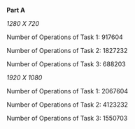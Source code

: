**Part A**

*1280 X 720*

Number of Operations of Task 1:  917604

Number of Operations of Task 2:  1827232

Number of Operations of Task 3:  688203





*1920 X 1080*

Number of Operations of Task 1:  2067604

Number of Operations of Task 2:  4123232

Number of Operations of Task 3:  1550703
